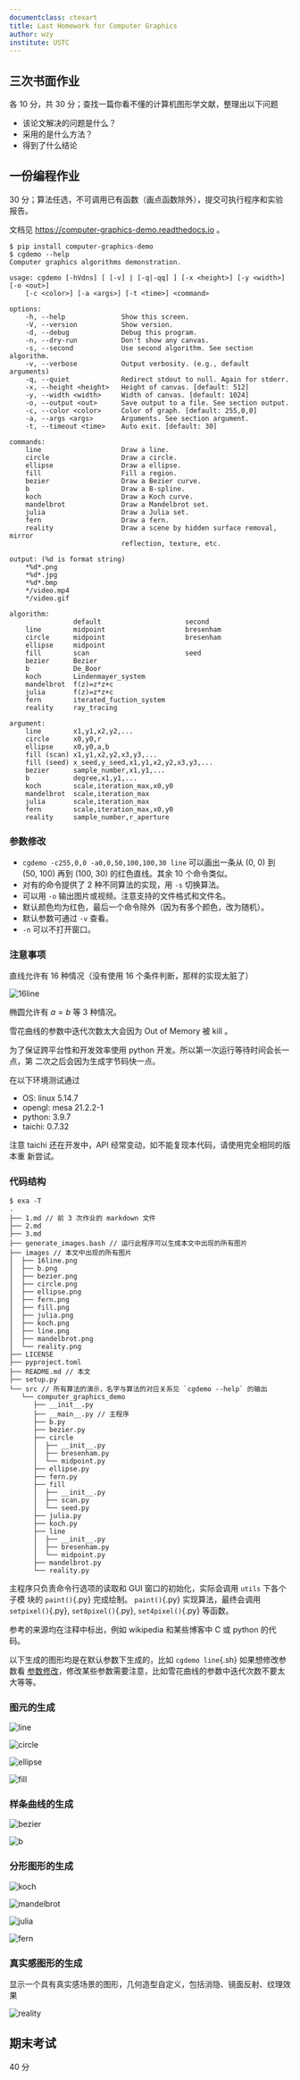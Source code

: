 ```yaml
---
documentclass: ctexart
title: Last Homework for Computer Graphics
author: wzy
institute: USTC
---
```


## 三次书面作业

各 10 分，共 30 分；查找一篇你看不懂的计算机图形学文献，整理出以下问题

- 该论文解决的问题是什么？
- 采用的是什么方法？
- 得到了什么结论

## 一份编程作业

30 分；算法任选，不可调用已有函数（画点函数除外），提交可执行程序和实验报告。

文档见 <https://computer-graphics-demo.readthedocs.io> 。

```shell
$ pip install computer-graphics-demo
$ cgdemo --help
Computer graphics algorithms demonstration.

usage: cgdemo [-hVdns] [ [-v] | [-q|-qq] ] [-x <height>] [-y <width>] [-o <out>]
    [-c <color>] [-a <args>] [-t <time>] <command>

options:
    -h, --help              Show this screen.
    -V, --version           Show version.
    -d, --debug             Debug this program.
    -n, --dry-run           Don't show any canvas.
    -s, --second            Use second algorithm. See section algorithm.
    -v, --verbose           Output verbosity. (e.g., default arguments)
    -q, --quiet             Redirect stdout to null. Again for stderr.
    -x, --height <height>   Height of canvas. [default: 512]
    -y, --width <width>     Width of canvas. [default: 1024]
    -o, --output <out>      Save output to a file. See section output.
    -c, --color <color>     Color of graph. [default: 255,0,0]
    -a, --args <args>       Arguments. See section argument.
    -t, --timeout <time>    Auto exit. [default: 30]

commands:
    line                    Draw a line.
    circle                  Draw a circle.
    ellipse                 Draw a ellipse.
    fill                    Fill a region.
    bezier                  Draw a Bezier curve.
    b                       Draw a B-spline.
    koch                    Draw a Koch curve.
    mandelbrot              Draw a Mandelbrot set.
    julia                   Draw a Julia set.
    fern                    Draw a fern.
    reality                 Draw a scene by hidden surface removal, mirror
                            reflection, texture, etc.

output: (%d is format string)
    *%d*.png
    *%d*.jpg
    *%d*.bmp
    */video.mp4
    */video.gif

algorithm:
                default                     second
    line        midpoint                    bresenham
    circle      midpoint                    bresenham
    ellipse     midpoint
    fill        scan                        seed
    bezier      Bezier
    b           De_Boor
    koch        Lindenmayer_system
    mandelbrot  f(z)=z*z+c
    julia       f(z)=z*z+c
    fern        iterated_fuction_system
    reality     ray_tracing

argument:
    line        x1,y1,x2,y2,...
    circle      x0,y0,r
    ellipse     x0,y0,a,b
    fill (scan) x1,y1,x2,y2,x3,y3,...
    fill (seed) x_seed,y_seed,x1,y1,x2,y2,x3,y3,...
    bezier      sample_number,x1,y1,...
    b           degree,x1,y1,...
    koch        scale,iteration_max,x0,y0
    mandelbrot  scale,iteration_max
    julia       scale,iteration_max
    fern        scale,iteration_max,x0,y0
    reality     sample_number,r_aperture
```

### 参数修改

- `cgdemo -c255,0,0 -a0,0,50,100,100,30 line` 可以画出一条从 (0, 0)
  到 (50, 100) 再到 (100, 30) 的红色直线。其余 10 个命令类似。
- 对有的命令提供了 2 种不同算法的实现，用 `-s` 切换算法。
- 可以用 `-o` 输出图片或视频。注意支持的文件格式和文件名。
- 默认颜色均为红色，最后一个命令除外（因为有多个颜色，改为随机）。
- 默认参数可通过 `-v` 查看。
- `-n` 可以不打开窗口。

### 注意事项

直线允许有 16 种情况（没有使用 16 个条件判断，那样的实现太脏了）

![16line](images/16line.png "16 种直线")

椭圆允许有 $a = b$ 等 3 种情况。

雪花曲线的参数中迭代次数太大会因为 Out of Memory 被 kill 。

为了保证跨平台性和开发效率使用 python 开发。所以第一次运行等待时间会长一点，第
二次之后会因为生成字节码快一点。

在以下环境测试通过

- OS: linux 5.14.7
- opengl: mesa 21.2.2-1
- python: 3.9.7
- taichi: 0.7.32

注意 taichi 还在开发中，API 经常变动，如不能复现本代码，请使用完全相同的版本重
新尝试。

### 代码结构

```shell
$ exa -T
.
├── 1.md // 前 3 次作业的 markdown 文件
├── 2.md
├── 3.md
├── generate_images.bash // 运行此程序可以生成本文中出现的所有图片
├── images // 本文中出现的所有图片
│  ├── 16line.png
│  ├── b.png
│  ├── bezier.png
│  ├── circle.png
│  ├── ellipse.png
│  ├── fern.png
│  ├── fill.png
│  ├── julia.png
│  ├── koch.png
│  ├── line.png
│  ├── mandelbrot.png
│  └── reality.png
├── LICENSE
├── pyproject.toml
├── README.md // 本文
├── setup.py
└── src // 所有算法的演示，名字与算法的对应关系见 `cgdemo --help` 的输出
   └── computer_graphics_demo
      ├── __init__.py
      ├── __main__.py // 主程序
      ├── b.py
      ├── bezier.py
      ├── circle
      │  ├── __init__.py
      │  ├── bresenham.py
      │  └── midpoint.py
      ├── ellipse.py
      ├── fern.py
      ├── fill
      │  ├── __init__.py
      │  ├── scan.py
      │  └── seed.py
      ├── julia.py
      ├── koch.py
      ├── line
      │  ├── __init__.py
      │  ├── bresenham.py
      │  └── midpoint.py
      ├── mandelbrot.py
      └── reality.py
```

主程序只负责命令行选项的读取和 GUI 窗口的初始化，实际会调用 `utils` 下各个子模
块的 `paint()`{.py} 完成绘制。 `paint()`{.py} 实现算法，最终会调用
`setpixel()`{.py}, `set8pixel()`{.py}, `set4pixel()`{.py} 等函数。

参考的来源均在注释中标出，例如 wikipedia 和某些博客中 C 或 python 的代码。

以下生成的图形均是在默认参数下生成的，比如 `cgdemo line`{.sh} 如果想修改参数看
[参数修改](#%E5%8F%82%E6%95%B0%E4%BF%AE%E6%94%B9)，修改某些参数需要注意，比如雪花曲线的参数中迭代次数不要太
大等等。

### 图元的生成

![line](images/line.png "直线")

![circle](images/circle.png "圆")

![ellipse](images/ellipse.png "椭圆")

![fill](images/fill.png "区域填充")

### 样条曲线的生成

![bezier](images/bezier.png "Bezier曲线")

![b](images/b.png "B-样条曲线的生成")

### 分形图形的生成

![koch](images/koch.png "Koch曲线")

![mandelbrot](images/mandelbrot.png "Mandelbrot集")

![julia](images/julia.png "Julia集")

![fern](images/fern.png "蕨类植物")

### 真实感图形的生成

显示一个具有真实感场景的图形，几何造型自定义，包括消隐、镜面反射、纹理效果

![reality](images/reality.png "真实感图形")

## 期末考试

40 分
